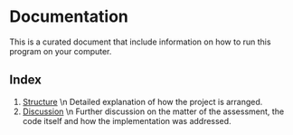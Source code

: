 # Documentation
This is a curated document that include information on how to run this program on your computer.

## Index
 1. [Structure](structure.md)  \n
 Detailed explanation of how the project is arranged.
 2. [Discussion](discussion.md)  \n
 Further discussion on the matter of the assessment, the code itself and how the implementation was addressed.
